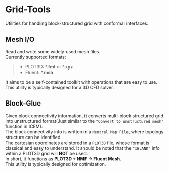 # Grid-Tools
Utilities for handling block-structured grid with conformal interfaces.

## Mesh I/O
Read and write some widely-used mesh files.  
Currently supported formats:
> * PLOT3D: *.__fmt__ or  *.__xyz__ 
> * Fluent: *.__msh__

It aims to be a self-contained toolkit with operations that are easy to use.  
This utility is typically designed for a 3D CFD solver.  

## Block-Glue
Given block connectivity information, it converts multi-block structured grid into unstructured format(Just similar to the `"Convert to unstructured mesh"` function in ICEM).  
The block connectivity info is written in a `Neutral Map File`, where topology structure can be identified.  
The cartesian coordinates are stored in a `PLOT3D` file, whose format is classical and easy to understand. It should be noted that the `"IBLANK"` info within a PLOT3D grid will __NOT__ be used.  
In short, it functions as __PLOT3D + NMF -> Fluent Mesh__.  
This utility is typically designed for optimization.  
